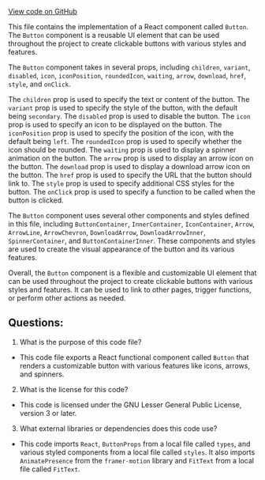 [View code on GitHub](https://github.com/alephium/alephium-web3/packages/web3-react/src/components/Common/Button/index.tsx)

This file contains the implementation of a React component called `Button`. The `Button` component is a reusable UI element that can be used throughout the project to create clickable buttons with various styles and features. 

The `Button` component takes in several props, including `children`, `variant`, `disabled`, `icon`, `iconPosition`, `roundedIcon`, `waiting`, `arrow`, `download`, `href`, `style`, and `onClick`. 

The `children` prop is used to specify the text or content of the button. The `variant` prop is used to specify the style of the button, with the default being `secondary`. The `disabled` prop is used to disable the button. The `icon` prop is used to specify an icon to be displayed on the button. The `iconPosition` prop is used to specify the position of the icon, with the default being `left`. The `roundedIcon` prop is used to specify whether the icon should be rounded. The `waiting` prop is used to display a spinner animation on the button. The `arrow` prop is used to display an arrow icon on the button. The `download` prop is used to display a download arrow icon on the button. The `href` prop is used to specify the URL that the button should link to. The `style` prop is used to specify additional CSS styles for the button. The `onClick` prop is used to specify a function to be called when the button is clicked.

The `Button` component uses several other components and styles defined in this file, including `ButtonContainer`, `InnerContainer`, `IconContainer`, `Arrow`, `ArrowLine`, `ArrowChevron`, `DownloadArrow`, `DownloadArrowInner`, `SpinnerContainer`, and `ButtonContainerInner`. These components and styles are used to create the visual appearance of the button and its various features.

Overall, the `Button` component is a flexible and customizable UI element that can be used throughout the project to create clickable buttons with various styles and features. It can be used to link to other pages, trigger functions, or perform other actions as needed.
## Questions: 
 1. What is the purpose of this code file?
- This code file exports a React functional component called `Button` that renders a customizable button with various features like icons, arrows, and spinners.

2. What is the license for this code?
- This code is licensed under the GNU Lesser General Public License, version 3 or later.

3. What external libraries or dependencies does this code use?
- This code imports `React`, `ButtonProps` from a local file called `types`, and various styled components from a local file called `styles`. It also imports `AnimatePresence` from the `framer-motion` library and `FitText` from a local file called `FitText`.